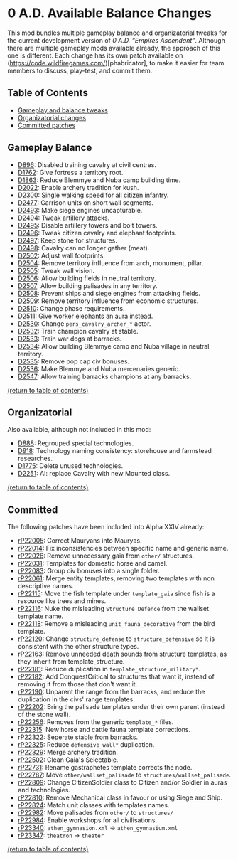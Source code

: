 # 0 A.D. Available Balance Changes
This mod bundles multiple gameplay balance and organizatorial tweaks for the current development version of *0 A.D. “Empires Ascendant”*. Although there are multiple gameplay mods available already, the approach of this one is different. Each change has its own patch available on (https://code.wildfiregames.com/)[phabricator], to make it easier for team members to discuss, play-test, and commit them.

## Table of Contents
* [Gameplay and balance tweaks](https://github.com/0abc/0abc-svn#gameplay-balance)
* [Organizatorial changes](https://github.com/0abc/0abc-svn#organizatorial)
* [Committed patches](https://github.com/0abc/0abc-svn#committed)

## Gameplay Balance
* [D896](https://code.wildfiregames.com/D896): Disabled training cavalry at civil centres.
* [D1762](https://code.wildfiregames.com/D1762): Give fortress a territory root.
* [D1863](https://code.wildfiregames.com/D1863): Reduce Blemmye and Nuba camp building time.
* [D2022](https://code.wildfiregames.com/D2022): Enable archery tradition for kush.
* [D2300](https://code.wildfiregames.com/D2300): Single walking speed for all citizen infantry.
* [D2477](https://code.wildfiregames.com/D2477): Garrison units on short wall segments.
* [D2493](https://code.wildfiregames.com/D2493): Make siege engines uncapturable.
* [D2494](https://code.wildfiregames.com/D2494): Tweak artillery attacks.
* [D2495](https://code.wildfiregames.com/D2495): Disable artillery towers and bolt towers.
* [D2496](https://code.wildfiregames.com/D2496): Tweak citizen cavalry and elephant footprints.
* [D2497](https://code.wildfiregames.com/D2497): Keep stone for structures.
* [D2498](https://code.wildfiregames.com/D2498): Cavalry can no longer gather (meat).
* [D2502](https://code.wildfiregames.com/D2502): Adjust wall footprints.
* [D2504](https://code.wildfiregames.com/D2504): Remove territory influence from arch, monument, pillar.
* [D2505](https://code.wildfiregames.com/D2505): Tweak wall vision.
* [D2506](https://code.wildfiregames.com/D2506): Allow building fields in neutral territory.
* [D2507](https://code.wildfiregames.com/D2507): Allow building palisades in any territory.
* [D2508](https://code.wildfiregames.com/D2508): Prevent ships and siege engines from attacking fields.
* [D2509](https://code.wildfiregames.com/D2509): Remove territory influence from economic structures.
* [D2510](https://code.wildfiregames.com/D2510): Change phase requirements.
* [D2511](https://code.wildfiregames.com/D2511): Give worker elephants an aura instead.
* [D2530](https://code.wildfiregames.com/D2530): Change `pers_cavalry_archer_*` actor.
* [D2532](https://code.wildfiregames.com/D2532): Train champion cavalry at stable.
* [D2533](https://code.wildfiregames.com/D2533): Train war dogs at barracks.
* [D2534](https://code.wildfiregames.com/D2534): Allow building Blemmye camp and Nuba village in neutral territory.
* [D2535](https://code.wildfiregames.com/D2535): Remove pop cap civ bonuses.
* [D2536](https://code.wildfiregames.com/D2536): Make Blemmye and Nuba mercenaries generic.
* [D2547](https://code.wildfiregames.com/D2547): Allow training barracks champions at any barracks.
<!-- 
city wall territory influence
athen metal mining bonus
iber starting walls
ptol free structures
-->

[(return to table of contents)](https://github.com/0abc/0abc-svn#table-of-contents)

## Organizatorial
Also available, although not included in this mod:
* [D888](https://code.wildfiregames.com/D896): Regrouped special technologies.
* [D918](https://code.wildfiregames.com/D918): Technology naming consistency: storehouse and farmstead researches.
* [D1775](https://code.wildfiregames.com/D1775): Delete unused technologies.
* [D2251](https://code.wildfiregames.com/D2251): AI: replace Cavalry with new Mounted class.

[(return to table of contents)](https://github.com/0abc/0abc-svn#table-of-contents)

## Committed
The following patches have been included into Alpha XXIV already:
* [rP22005](https://code.wildfiregames.com/rP22005): Correct Mauryans into Mauryas.
* [rP22014](https://code.wildfiregames.com/rP22014): Fix inconsistencies between specific name and generic name.
* [rP22026](https://code.wildfiregames.com/rP22026): Remove unnecessary gaia from `other/` structures.
* [rP22031](https://code.wildfiregames.com/rP22031): Templates for domestic horse and camel.
* [rP22083](https://code.wildfiregames.com/rP22083): Group civ bonuses into a single folder.
* [rP22061](https://code.wildfiregames.com/rP22061): Merge entity templates, removing two templates with non descriptive names.
* [rP22115](https://code.wildfiregames.com/rP22115): Move the fish template under `template_gaia` since fish is a resource like trees and mines.
* [rP22116](https://code.wildfiregames.com/rP22116): Nuke the misleading `Structure_Defence` from the wallset template name.
* [rP22118](https://code.wildfiregames.com/rP22118): Remove a misleading `unit_fauna_decorative` from the bird template.
* [rP22120](https://code.wildfiregames.com/rP22120): Change `structure_defense` to `structure_defensive` so it is consistent with the other structure types.
* [rP22163](https://code.wildfiregames.com/rP22163): Remove unneeded death sounds from structure templates, as they inherit from template_structure.
* [rP22181](https://code.wildfiregames.com/rP22181): Reduce duplication in `template_structure_military*`.
* [rP22182](https://code.wildfiregames.com/rP22182): Add ConquestCritical to structures that want it, instead of removing it from those that don't want it.
* [rP22190](https://code.wildfiregames.com/rP22190): Unparent the range from the barracks, and reduce the duplication in the civs' range templates.
* [rP22202](https://code.wildfiregames.com/rP22202): Bring the palisade templates under their own parent (instead of the stone wall).
* [rP22256](https://code.wildfiregames.com/rP22256): Removes <Actor> from the generic `template_*` files.
* [rP22315](https://code.wildfiregames.com/rP22315): New horse and cattle fauna template corrections.
* [rP22322](https://code.wildfiregames.com/rP22322): Seperate stable from barracks.
* [rP22325](https://code.wildfiregames.com/rP22325): Reduce `defensive_wall*` duplication.
* [rP22329](https://code.wildfiregames.com/rP22329): Merge archery tradition.
* [rP22502](https://code.wildfiregames.com/rP22502): Clean Gaia's Selectable.
* [rP22731](https://code.wildfiregames.com/rP22731): Rename gastraphetes template corrects the <Identity> node.
* [rP22787](https://code.wildfiregames.com/rP22787): Move `other/wallset_palisade` to `structures/wallset_palisade`.
* [rP22809](https://code.wildfiregames.com/rP22809): Change CitizenSoldier class to Citizen and/or Soldier in auras and technologies.
* [rP22810](https://code.wildfiregames.com/rP22810): Remove Mechanical class in favour or using Siege and Ship.
* [rP22824](https://code.wildfiregames.com/rP22824): Match unit classes with templates names.
* [rP22982](https://code.wildfiregames.com/rP22982): Move palisades from `other/` to `structures/`
* [rP22984](https://code.wildfiregames.com/rP22984): Enable workshops for all civilisations.
* [rP23340](https://code.wildfiregames.com/rP23340): `athen_gymnasion.xml` → `athen_gymnasium.xml`
* [rP23347](https://code.wildfiregames.com/rP23347): `theatron` → `theater`

[(return to table of contents)](https://github.com/0abc/0abc-svn#table-of-contents)
